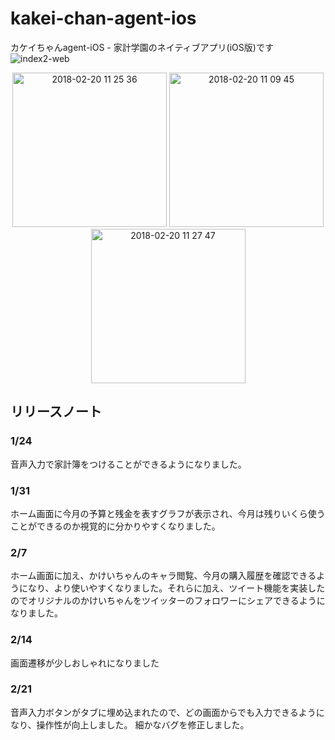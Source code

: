 # kakei-chan-agent-ios
カケイちゃんagent-iOS - 家計学園のネイティブアプリ(iOS版)です
![index2-web](https://user-images.githubusercontent.com/25478176/35639883-f477ec6c-06fe-11e8-8f61-a438a4525bd1.png)
<div align = "center"> 
<img width="247" alt="2018-02-20 11 25 36" src="https://user-images.githubusercontent.com/25478176/36404950-24e07b08-1631-11e8-890b-5105b617eae5.png">
<img width="247" alt="2018-02-20 11 09 45" src="https://user-images.githubusercontent.com/25478176/36404952-260b39fa-1631-11e8-9e0b-43bac40362fb.png">
<img width="247" alt="2018-02-20 11 27 47" src="https://user-images.githubusercontent.com/25478176/36404955-274fc902-1631-11e8-8512-b13f0054b841.png">

</div>

## リリースノート

### 1/24
音声入力で家計簿をつけることができるようになりました。

### 1/31
ホーム画面に今月の予算と残金を表すグラフが表示され、今月は残りいくら使うことができるのか視覚的に分かりやすくなりました。

### 2/7
ホーム画面に加え、かけいちゃんのキャラ閲覧、今月の購入履歴を確認できるようになり、より使いやすくなりました。それらに加え、ツイート機能を実装したのでオリジナルのかけいちゃんをツイッターのフォロワーにシェアできるようになりました。

### 2/14
画面遷移が少しおしゃれになりました

### 2/21
音声入力ボタンがタブに埋め込まれたので、どの画面からでも入力できるようになり、操作性が向上しました。
細かなバグを修正しました。
